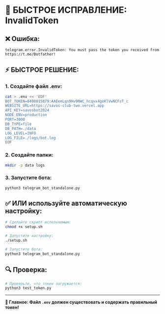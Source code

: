 # 🚨 БЫСТРОЕ ИСПРАВЛЕНИЕ: InvalidToken

## ❌ **Ошибка:**
```
telegram.error.InvalidToken: You must pass the token you received from https://t.me/Botfather!
```

## ⚡ **БЫСТРОЕ РЕШЕНИЕ:**

### **1. Создайте файл .env:**
```bash
cat > .env << 'EOF'
BOT_TOKEN=8498015879:AAEemLqn9Hv9NWC_hcqvx4goKlVwNCFsT_c
WEBSITE_URL=https://savos-club-two.vercel.app
API_KEY=savosbot2024
NODE_ENV=production
PORT=3000
DB_TYPE=file
DB_PATH=./data
LOG_LEVEL=INFO
LOG_FILE=./logs/bot.log
EOF
```

### **2. Создайте папки:**
```bash
mkdir -p data logs
```

### **3. Запустите бота:**
```bash
python3 telegram_bot_standalone.py
```

## ✅ **ИЛИ используйте автоматическую настройку:**

```bash
# Сделайте скрипт исполняемым:
chmod +x setup.sh

# Запустите настройку:
./setup.sh

# Запустите бота:
python3 telegram_bot_standalone.py
```

## 🔍 **Проверка:**

```bash
# Проверьте, что токен загружается:
python3 test_token.py
```

---

**🎯 Главное: Файл `.env` должен существовать и содержать правильный токен!**
